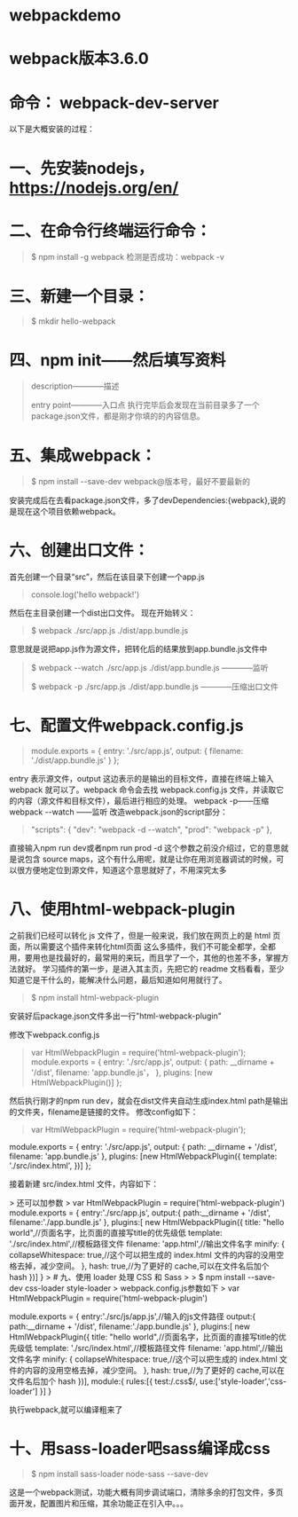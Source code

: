 # webpackdemo
# webpack版本3.6.0
# 命令： webpack-dev-server
以下是大概安装的过程：
# 一、先安装nodejs，https://nodejs.org/en/
# 二、在命令行终端运行命令：
> $ npm install -g webpack
检测是否成功：webpack -v
# 三、新建一个目录：
> $ mkdir hello-webpack
# 四、npm init——然后填写资料
> description————描述
> 
> entry point————入口点
执行完毕后会发现在当前目录多了一个package.json文件，都是刚才你填的的内容信息。
# 五、集成webpack：
> $ npm install --save-dev webpack@版本号，最好不要最新的
> 
安装完成后在去看package.json文件，多了devDependencies:{webpack},说的是现在这个项目依赖webpack。
# 六、创建出口文件：
首先创建一个目录“src”，然后在该目录下创建一个app.js
> console.log('hello webpack!')
> 
然后在主目录创建一个dist出口文件。
现在开始转义：
> $ webpack ./src/app.js ./dist/app.bundle.js
> 
意思就是说把app.js作为源文件，把转化后的结果放到app.bundle.js文件中
> 
> $ webpack --watch ./src/app.js ./dist/app.bundle.js  ————监听
> 
> $ webpack -p ./src/app.js ./dist/app.bundle.js  ————压缩出口文件
# 七、配置文件webpack.config.js

> module.exports = {
>   entry: './src/app.js',
>   output: {
>     filename: './dist/app.bundle.js'
>   }
> };
> 
entry 表示源文件，output 这边表示的是输出的目标文件，直接在终端上输入 webpack 就可以了。webpack 命令会去找 webpack.config.js 文件，并读取它的内容（源文件和目标文件），最后进行相应的处理。
webpack -p——压缩
webpack --watch ——监听
改造webpack.json的script部分：
> 
>   "scripts": {
    "dev": "webpack -d --watch",
    "prod": "webpack -p"
  },
> 
直接输入npm run dev或者npm run prod
-d 这个参数之前没介绍过，它的意思就是说包含 source maps，这个有什么用呢，就是让你在用浏览器调试的时候，可以很方便地定位到源文件，知道这个意思就好了，不用深究太多
# 八、使用html-webpack-plugin
之前我们已经可以转化 js 文件了，但是一般来说，我们放在网页上的是 html 页面，所以需要这个插件来转化html页面
这么多插件，我们不可能全都学，全都用，要用也是找最好的，最常用的来玩，而且学了一个，其他的也差不多，掌握方法就好。
学习插件的第一步，是进入其主页，先把它的 readme 文档看看，至少知道它是干什么的，能解决什么问题，最后知道如何用就行了。
> $ npm install html-webpack-plugin
> 
安装好后package.json文件多出一行"html-webpack-plugin"
> 
修改下webpack.config.js
> var HtmlWebpackPlugin = require('html-webpack-plugin');
module.exports = {
  entry: './src/app.js',
  output: {
    path: __dirname + '/dist',
    filename: 'app.bundle.js'，
  },
  plugins: [new HtmlWebpackPlugin()]
};
> 
然后执行刚才的npm run dev，就会在dist文件夹自动生成index.html
path是输出的文件夹，filename是链接的文件。
修改config如下：
> 
> var HtmlWebpackPlugin = require('html-webpack-plugin');

module.exports = {
  entry: './src/app.js',
  output: {
    path: __dirname + '/dist',
    filename: 'app.bundle.js'
  },
  plugins: [new HtmlWebpackPlugin({
    template: './src/index.html',
  })]
};
> 

接着新建 src/index.html 文件，内容如下：
> 
> <html lang="en">
<head>
  <meta charset="UTF-8">
  <title>Hello World</title>
</head>
<body>
<script type="text/javascript" src="app.bundle.js"></script></body>
</html>
> 
还可以加参数
> var HtmlWebpackPlugin = require('html-webpack-plugin')
module.exports = {
	entry:'./src/app.js',
	output:{
		path:__dirname + '/dist',
		filename:'./app.bundle.js'
	},
	plugins:[
	new HtmlWebpackPlugin({
		title: "hello world",//页面名字，比页面的直接写title的优先级低
		template: './src/index.html',//模板路径文件
    filename: 'app.html',//输出文件名字
    minify: {
      collapseWhitespace: true,//这个可以把生成的 index.html 文件的内容的没用空格去掉，减少空间。
    },
    hash: true,//为了更好的 cache,可以在文件名后加个 hash
	})]
}
> 
# 九、使用 loader 处理 CSS 和 Sass
> 
> $ npm install --save-dev css-loader style-loader
> webpack.config.js参数如下
> var HtmlWebpackPlugin = require('html-webpack-plugin')

module.exports = {
	entry:'./src/js/app.js',//输入的js文件路径
	output:{
		path:__dirname + '/dist',
		filename:'./app.bundle.js'
	},
	plugins:[
	new HtmlWebpackPlugin({
		title: "hello world",//页面名字，比页面的直接写title的优先级低
		template: './src/index.html',//模板路径文件
    filename: 'app.html',//输出文件名字
    minify: {
      collapseWhitespace: true,//这个可以把生成的 index.html 文件的内容的没用空格去掉，减少空间。
    },
    hash: true,//为了更好的 cache,可以在文件名后加个 hash
	})],
	module:{
		rules:[{
			test:/\.css$/,
			use:['style-loader','css-loader']
		}]
	}
> 
执行webpack,就可以编译粗来了
# 十、用sass-loader吧sass编译成css
> 
> $ npm install sass-loader node-sass --save-dev
> 
这是一个webpack测试，功能大概有同步调试端口，清除多余的打包文件，多页面开发，配置图片和压缩，其余功能正在引入中。。。
